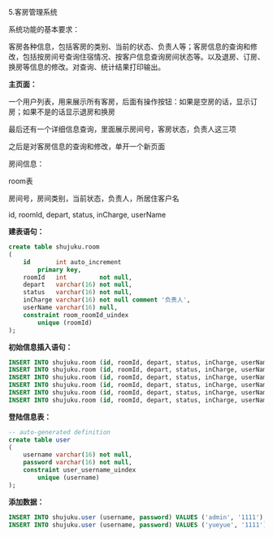 5.客房管理系统

系统功能的基本要求：

客房各种信息，包括客房的类别、当前的状态、负责人等；客房信息的查询和修改，包括按房间号查询住宿情况、按客户信息查询房间状态等。以及退房、订房、换房等信息的修改。对查询、统计结果打印输出。

**主页面：**

一个用户列表，用来展示所有客房，后面有操作按钮：如果是空房的话，显示订房；如果不是的话显示退房和换房

最后还有一个详细信息查询，里面展示房间号，客房状态，负责人这三项

之后是对客房信息的查询和修改，单开一个新页面

房间信息：

room表

房间号，房间类别，当前状态，负责人，所居住客户名

id, roomId, depart, status, inCharge, userName

**建表语句：**

```sql
create table shujuku.room
(
    id       int auto_increment
        primary key,
    roomId   int         not null,
    depart   varchar(16) not null,
    status   varchar(16) not null,
    inCharge varchar(16) not null comment '负责人',
    userName varchar(16) null,
    constraint room_roomId_uindex
        unique (roomId)
);

```

**初始信息插入语句：**

```sql
INSERT INTO shujuku.room (id, roomId, depart, status, inCharge, userName) VALUES (1, 1, '高级', '空房', 'alice', null);
INSERT INTO shujuku.room (id, roomId, depart, status, inCharge, userName) VALUES (2, 2, '高级', '空房', 'robe', null);
INSERT INTO shujuku.room (id, roomId, depart, status, inCharge, userName) VALUES (3, 3, '普通', '空房', 'alice', null);
INSERT INTO shujuku.room (id, roomId, depart, status, inCharge, userName) VALUES (4, 4, '普通', '空房', 'yue', null);
INSERT INTO shujuku.room (id, roomId, depart, status, inCharge, userName) VALUES (5, 5, '普通', '空房', 'yue', null);
INSERT INTO shujuku.room (id, roomId, depart, status, inCharge, userName) VALUES (6, 6, '普通', '空房', 'yue', null);

```

**登陆信息表：**

```sql
-- auto-generated definition
create table user
(
    username varchar(16) not null,
    password varchar(16) not null,
    constraint user_username_uindex
        unique (username)
);


```

**添加数据：**

```sql
INSERT INTO shujuku.user (username, password) VALUES ('admin', '1111');
INSERT INTO shujuku.user (username, password) VALUES ('yueyue', '1111');

```

